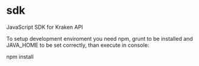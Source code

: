 sdk
===

JavaScript SDK for Kraken API

To setup development enviroment you need npm, grunt to be installed and JAVA_HOME to be set correctly, than execute in console:

  npm install